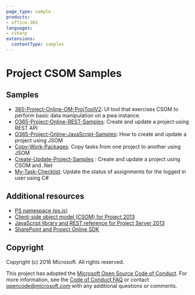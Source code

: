 ```yaml
---
page_type: sample
products:
- office-365
languages:
- csharp
extensions:
  contentType: samples
---
```

# Project CSOM Samples

## Samples
* [365-Project-Online-OM-ProjToolV2](https://github.com/OfficeDev/O365-Project-Online-.Net-Samples/tree/master/365-Project-Online-OM-ProjToolV2): UI tool that exercises CSOM to perform basic data manipulation on a pwa instance.
* [O365-Project-Online-REST-Samples](https://github.com/OfficeDev/Project-REST-Basic-Operations/tree/master/): Create and update a project using REST API
* [O365-Project-Online-JavaScript-Samples](https://github.com/OfficeDev/O365-Project-Online-.Net-Samples/tree/master/O365-Project-Online-JavaScript-Samples): How to create and update a project using JSOM
* [Copy-Work-Packages](https://github.com/OfficeDev/O365-Project-Online-.Net-Samples/tree/master/Copy-Work-Packages): Copy tasks from one project to another using JSOM
* [Create-Update-Project-Samples](https://github.com/OfficeDev/O365-Project-Online-.Net-Samples/tree/master/Create-Update-Project-Samples) : Create and update a project using CSOM and .Net
* [My-Task-Checklist](https://github.com/OfficeDev/O365-Project-Online-.Net-Samples/tree/master/My-Task-Checklist): Update the status of assignments for the logged in user using C#

## Additional resources

* [PS namespace (ps.js)](https://docs.microsoft.com/previous-versions/office/project-javascript-api/jj669820(v=office.15))
* [Client-side object model (CSOM) for Project 2013](https://docs.microsoft.com/office/client-developer/project/client-side-object-model-csom-for-project-2013)
* [JavaScript library and REST reference for Project Server 2013](https://docs.microsoft.com/previous-versions/office/project-javascript-api/jj712612(v=office.15))
* [SharePoint and Project Online SDK](https://www.nuget.org/packages/Microsoft.SharePointOnline.CSOM)

## Copyright
Copyright (c) 2016 Microsoft. All rights reserved.

This project has adopted the [Microsoft Open Source Code of Conduct](https://opensource.microsoft.com/codeofconduct/). For more information, see the [Code of Conduct FAQ](https://opensource.microsoft.com/codeofconduct/faq/) or contact [opencode@microsoft.com](mailto:opencode@microsoft.com) with any additional questions or comments.
